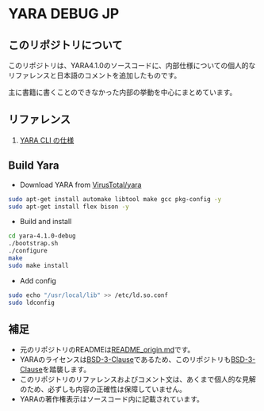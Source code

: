 # YARA DEBUG JP

## このリポジトリについて

このリポジトリは、YARA4.1.0のソースコードに、内部仕様についての個人的なリファレンスと日本語のコメントを追加したものです。

主に書籍に書くことのできなかった内部の挙動を中心にまとめています。

## リファレンス

1. [YARA CLI の仕様](Reference/yaracli.md)

## Build Yara

- Download YARA from [VirusTotal/yara](https://github.com/VirusTotal/yara/releases)

```bash
sudo apt-get install automake libtool make gcc pkg-config -y
sudo apt-get install flex bison -y
```

- Build and install

``` bash
cd yara-4.1.0-debug
./bootstrap.sh
./configure
make
sudo make install
```

- Add config

``` bash
sudo echo "/usr/local/lib" >> /etc/ld.so.conf
sudo ldconfig 
```

## 補足

- 元のリポジトリのREADMEは[README_origin.md](README_origin.md)です。
- YARAのライセンスは[BSD-3-Clause](https://opensource.org/licenses/BSD-3-Clause)であるため、このリポジトリも[BSD-3-Clause](https://opensource.org/licenses/BSD-3-Clause)を踏襲します。
- このリポジトリのリファレンスおよびコメント文は、あくまで個人的な見解のため、必ずしも内容の正確性は保障していません。
- YARAの著作権表示はソースコード内に記載されています。